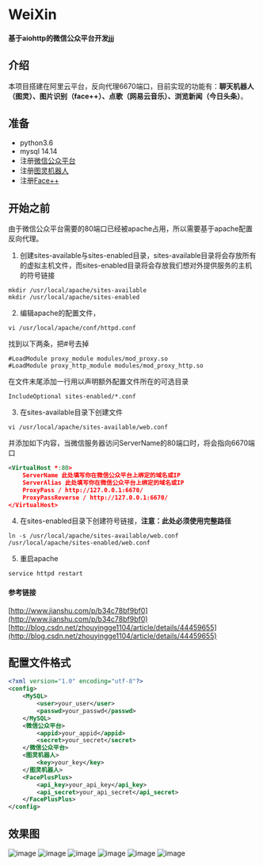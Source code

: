 # WeiXin
#### 基于aiohttp的微信公众平台开发jjj

## 介绍
本项目搭建在阿里云平台，反向代理6670端口，目前实现的功能有：**聊天机器人（图灵）、图片识别（face++）、点歌（网易云音乐）、浏览新闻（今日头条）**。
## 准备
* python3.6
* mysql 14.14
* 注册[微信公众平台](https://mp.weixin.qq.com/)
* 注册[图灵机器人](http://www.tuling123.com/)
* 注册[Face++](https://www.faceplusplus.com.cn/)
## 开始之前
由于微信公众平台需要的80端口已经被apache占用，所以需要基于apache配置反向代理。
1. 创建sites-available与sites-enabled目录，sites-available目录将会存放所有的虚拟主机文件，而sites-enabled目录将会存放我们想对外提供服务的主机的符号链接
```shell
mkdir /usr/local/apache/sites-available
mkdir /usr/local/apache/sites-enabled
```
2. 编辑apache的配置文件，
```shell
vi /usr/local/apache/conf/httpd.conf
```
找到以下两条，把#号去掉
```
#LoadModule proxy_module modules/mod_proxy.so
#LoadModule proxy_http_module modules/mod_proxy_http.so
```
在文件末尾添加一行用以声明额外配置文件所在的可选目录
```
IncludeOptional sites-enabled/*.conf
```
3. 在sites-available目录下创建文件
```shell
vi /usr/local/apache/sites-available/web.conf
```
并添加如下内容，当微信服务器访问ServerName的80端口时，将会指向6670端口
```xml
<VirtualHost *:80>
	ServerName 此处填写你在微信公众平台上绑定的域名或IP
	ServerAlias 此处填写你在微信公众平台上绑定的域名或IP
	ProxyPass / http://127.0.0.1:6670/
	ProxyPassReverse / http://127.0.0.1:6670/
</VirtualHost>
```
4. 在sites-enabled目录下创建符号链接，**注意：此处必须使用完整路径**
```shell
ln -s /usr/local/apache/sites-available/web.conf /usr/local/apache/sites-enabled/web.conf
```
5. 重启apache
```shell
service httpd restart
```
#### 参考链接
[http://www.jianshu.com/p/b34c78bf9bf0](http://www.jianshu.com/p/b34c78bf9bf0)</br>
[http://blog.csdn.net/zhouyingge1104/article/details/44459655](http://blog.csdn.net/zhouyingge1104/article/details/44459655)
## 配置文件格式
```xml
<?xml version="1.0" encoding="utf-8"?>
<config>
	<MySQL>
		<user>your_user</user>
		<passwd>your_passwd</passwd>
	</MySQL>
	<微信公众平台>
		<appid>your_appid</appid>
		<secret>your_secret</secret>
	</微信公众平台>
	<图灵机器人>
		<key>your_key</key>
	</图灵机器人>
	<FacePlusPlus>
		<api_key>your_api_key</api_key>
		<api_secret>your_api_secret</api_secret>
	</FacePlusPlus>
</config>
```
## 效果图
![image](https://github.com/SigalHu/WeiXin/raw/master/img/1.png) ![image](https://github.com/SigalHu/WeiXin/raw/master/img/2.png) ![image](https://github.com/SigalHu/WeiXin/raw/master/img/3.png) ![image](https://github.com/SigalHu/WeiXin/raw/master/img/4.png) ![image](https://github.com/SigalHu/WeiXin/raw/master/img/5.png) ![image](https://github.com/SigalHu/WeiXin/raw/master/img/6.png)
